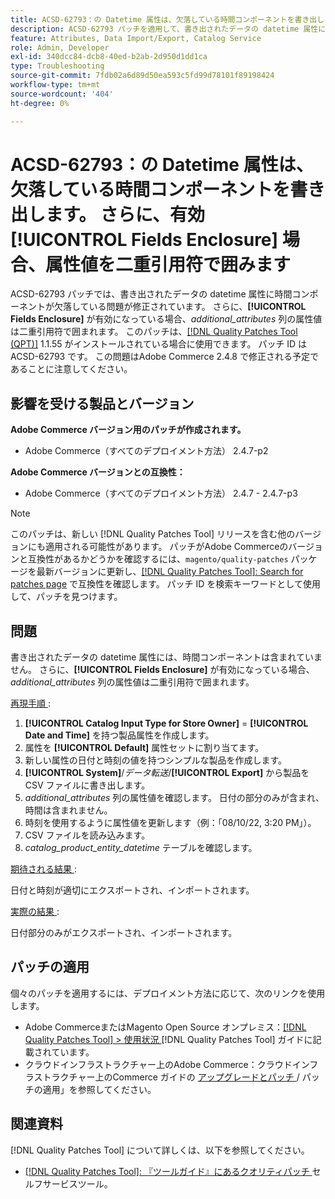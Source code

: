 ```yaml
---
title: ACSD-62793：の Datetime 属性は、欠落している時間コンポーネントを書き出します。 さらに、**[!UICONTROL Fields Enclosure]**が有効な場合、属性値は二重引用符で囲まれます
description: ACSD-62793 パッチを適用して、書き出されたデータの datetime 属性に時間コンポーネントが欠落しているAdobe Commerceの問題を修正してください。 さらに、**[!UICONTROL Fields Enclosure]**が有効になっている場合、*additional_attributes*列の属性値は二重引用符で囲まれます。
feature: Attributes, Data Import/Export, Catalog Service
role: Admin, Developer
exl-id: 340dcc84-dcb8-40ed-b2ab-2d950d1dd1ca
type: Troubleshooting
source-git-commit: 7fdb02a6d89d50ea593c5fd99d78101f89198424
workflow-type: tm+mt
source-wordcount: '404'
ht-degree: 0%

---
```


# ACSD-62793：の Datetime 属性は、欠落している時間コンポーネントを書き出します。 さらに、有効 **[!UICONTROL Fields Enclosure]** 場合、属性値を二重引用符で囲みます

ACSD-62793 パッチでは、書き出されたデータの datetime 属性に時間コンポーネントが欠落している問題が修正されています。 さらに、**[!UICONTROL Fields Enclosure]** が有効になっている場合、*additional_attributes* 列の属性値は二重引用符で囲まれます。 このパッチは、[[!DNL Quality Patches Tool (QPT)]](/help/tools/quality-patches-tool/quality-patches-tool-to-self-serve-quality-patches.md) 1.1.55 がインストールされている場合に使用できます。 パッチ ID は ACSD-62793 です。 この問題はAdobe Commerce 2.4.8 で修正される予定であることに注意してください。

## 影響を受ける製品とバージョン

**Adobe Commerce バージョン用のパッチが作成されます。**

* Adobe Commerce（すべてのデプロイメント方法） 2.4.7-p2

**Adobe Commerce バージョンとの互換性：**

* Adobe Commerce（すべてのデプロイメント方法） 2.4.7 - 2.4.7-p3

>[!NOTE]
>
>このパッチは、新しい [!DNL Quality Patches Tool] リリースを含む他のバージョンにも適用される可能性があります。 パッチがAdobe Commerceのバージョンと互換性があるかどうかを確認するには、`magento/quality-patches` パッケージを最新バージョンに更新し、[[!DNL Quality Patches Tool]: Search for patches page](https://experienceleague.adobe.com/tools/commerce-quality-patches/index.html) で互換性を確認します。 パッチ ID を検索キーワードとして使用して、パッチを見つけます。

## 問題

書き出されたデータの datetime 属性には、時間コンポーネントは含まれていません。 さらに、**[!UICONTROL Fields Enclosure]** が有効になっている場合、*additional_attributes* 列の属性値は二重引用符で囲まれます。

<u> 再現手順 </u>:

1. **[!UICONTROL Catalog Input Type for Store Owner]** = **[!UICONTROL Date and Time]** を持つ製品属性を作成します。
1. 属性を **[!UICONTROL Default]** 属性セットに割り当てます。
1. 新しい属性の日付と時刻の値を持つシンプルな製品を作成します。
1. **[!UICONTROL System]**/*データ転送*/**[!UICONTROL Export]** から製品を CSV ファイルに書き出します。
1. *additional_attributes* 列の属性値を確認します。 日付の部分のみが含まれ、時間は含まれません。
1. 時刻を使用するように属性値を更新します（例：「08/10/22, 3:20 PM」）。
1. CSV ファイルを読み込みます。
1. *catalog_product_entity_datetime* テーブルを確認します。

<u> 期待される結果 </u>:

日付と時刻が適切にエクスポートされ、インポートされます。

<u> 実際の結果 </u>:

日付部分のみがエクスポートされ、インポートされます。

## パッチの適用

個々のパッチを適用するには、デプロイメント方法に応じて、次のリンクを使用します。

* Adobe CommerceまたはMagento Open Source オンプレミス：[[!DNL Quality Patches Tool] > 使用状況 ](/help/tools/quality-patches-tool/usage.md)[!DNL Quality Patches Tool] ガイドに記載されています。
* クラウドインフラストラクチャー上のAdobe Commerce：クラウドインフラストラクチャー上のCommerce ガイドの [ アップグレードとパッチ ](https://experienceleague.adobe.com/docs/commerce-cloud-service/user-guide/develop/upgrade/apply-patches.html)/ パッチの適用」を参照してください。


## 関連資料

[!DNL Quality Patches Tool] について詳しくは、以下を参照してください。

* [[!DNL Quality Patches Tool]: 『ツールガイド』にあるクオリティパッチ ](/help/tools/quality-patches-tool/quality-patches-tool-to-self-serve-quality-patches.md) セルフサービスツール。
